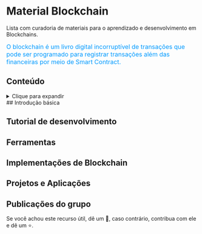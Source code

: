# Material Blockchain

Lista com curadoria de materiais para o aprendizado e desenvolvimento em Blockchains.

<font color=#0099ff size=3>O blockchain é um livro digital incorruptível de transações que pode ser programado para registrar transações além das financeiras por meio de Smart Contract.</font>

## Conteúdo
<details><summary>Clique para expandir</summary>

- [Blockchain](#blockchain)
  - [Conteúdo](#conteudo)
  - [Introdução básica](#introducao)
    - [Criptografia](#criptografia)
    - [Consenso](#consenso)
    - [Ledger](#ledger)
    - [Ranking criptomoedas](#cripto)
  - [Tutorial de desenvolvimento](#tutorial)
    - [BitCoin](#bitcoin)
    - [Ethereum](#ethereum)
    - [Consortium Blockchain](#consortium-blockchain)
      - [Hyperledger](#hyperledger)
  - [Ferramentas](#ferramentas)
    - [Solidity](#solidity)
    - [truffle](#truffle)
    - [web3.js](#web3js)
  - [Implementações de Blockchain](#implementation-of-blockchain)
  - [Projetos e Aplicações](#projetos)
    - [.](#.)
  - [Publicações do grupo](#publicacoes)
    - [Artigos](#papers)
    - [Livros](#books)
    - [Aplicações](#applications)
   - [Contribuição](#contribuicao)

</details>
## Introdução básica

## Tutorial de desenvolvimento

## Ferramentas

## Implementações de Blockchain

## Projetos e Aplicações

## Publicações do grupo

Se você achou este recurso útil, dê um 🌟, caso contrário, contribua com ele e dê um ⭐️.
